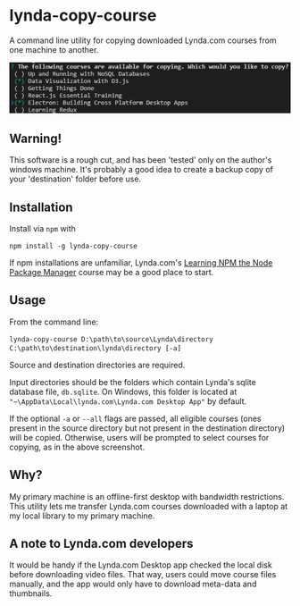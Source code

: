 # lynda-copy-course
A command line utility for copying downloaded Lynda.com courses from one machine to another.

<img src="https://raw.githubusercontent.com/nilock/lynda-copy-course/master/Screenshot.PNG" alt="Example Usage" />


## Warning!

This software is a rough cut, and has been 'tested' only on the author's windows machine. It's probably a good idea to create a backup copy of your 'destination' folder before use.

## Installation

Install via `npm` with 

```
npm install -g lynda-copy-course
```
If npm installations are unfamiliar, Lynda.com's <a href="https://www.lynda.com/Web-Development-tutorials/Up-Running-NPM-Node-Package-Manager/409274-2.html">Learning NPM the Node Package Manager</a> course may be a good place to start.

## Usage

From the command line:

```
lynda-copy-course D:\path\to\source\Lynda\directory C:\path\to\destination\lynda\directory [-a]
```

Source and destination directories are required.

Input directories should be the folders which contain Lynda's sqlite database file, `db.sqlite`. On Windows, this folder is located at `"~\AppData\Local\lynda.com\Lynda.com Desktop App"` by default.

If the optional `-a` or `--all` flags are passed, all eligible courses (ones present in the source directory but not present in the destination directory) will be copied. Otherwise, users will be prompted to select courses for copying, as in the above screenshot.


## Why?
My primary machine is an offline-first desktop with bandwidth restrictions. This utility lets me transfer Lynda.com courses downloaded with a laptop at my local library to my primary machine.

## A note to Lynda.com developers

It would be handy if the Lynda.com Desktop app checked the local disk before downloading video files. That way, users could move course files manually, and the app would only have to download meta-data and thumbnails.
